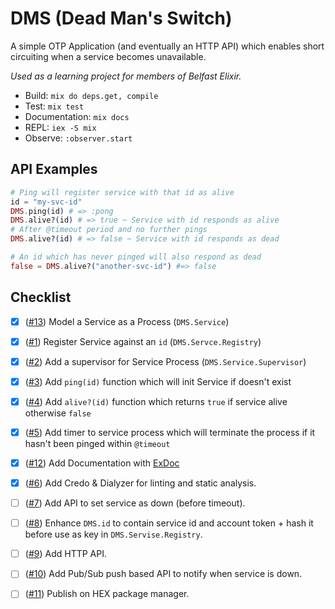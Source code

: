 # DMS (Dead Man's Switch)

A simple OTP Application (and eventually an HTTP API) which enables short
circuiting when a service becomes unavailable.

_Used as a learning project for members of Belfast Elixir._

* Build:   `mix do deps.get, compile`
* Test:    `mix test`
* Documentation: `mix docs`
* REPL:    `iex -S mix`
* Observe: `:observer.start`

## API Examples

```elixir
# Ping will register service with that id as alive
id = "my-svc-id"
DMS.ping(id) # => :pong
DMS.alive?(id) # => true ~ Service with id responds as alive
# After @timeout period and no further pings
DMS.alive?(id) # => false ~ Service with id responds as dead
```

```elixir
# An id which has never pinged will also respond as dead
false = DMS.alive?("another-svc-id") #=> false
```

## Checklist

- [x] ([#13](https://github.com/belfastelixir/DMS/issues/13)) Model a Service as a Process (`DMS.Service`)
- [x] ([#1](https://github.com/belfastelixir/DMS/issues/1)) Register Service against an `id` (`DMS.Servce.Registry`)
- [x] ([#2](https://github.com/belfastelixir/DMS/issues/2)) Add a supervisor for Service Process (`DMS.Service.Supervisor`)
- [x] ([#3](https://github.com/belfastelixir/DMS/issues/3)) Add `ping(id)` function which will init Service if doesn't exist
- [x] ([#4](https://github.com/belfastelixir/DMS/issues/4)) Add `alive?(id)` function which returns `true` if service alive otherwise `false`
- [x] ([#5](https://github.com/belfastelixir/DMS/issues/5)) Add timer to service process which will terminate the process if it hasn't been pinged within `@timeout`
- [x] ([#12](https://github.com/belfastelixir/DMS/issues/12)) Add Documentation with [ExDoc](https://github.com/elixir-lang/ex_doc)
- [x] ([#6](https://github.com/belfastelixir/DMS/issues/6)) Add Credo & Dialyzer for linting and static analysis.
- [ ] ([#7](https://github.com/belfastelixir/DMS/issues/7)) Add API to set service as down (before timeout).
- [ ] ([#8](https://github.com/belfastelixir/DMS/issues/8)) Enhance `DMS.id` to contain service id and account token + hash it before use as key in `DMS.Servise.Registry`.
- [ ] ([#9](https://github.com/belfastelixir/DMS/issues/9)) Add HTTP API.
- [ ] ([#10](https://github.com/belfastelixir/DMS/issues/10)) Add Pub/Sub push based API to notify when service is down.
- [ ] ([#11](https://github.com/belfastelixir/DMS/issues/11)) Publish on HEX package manager.

